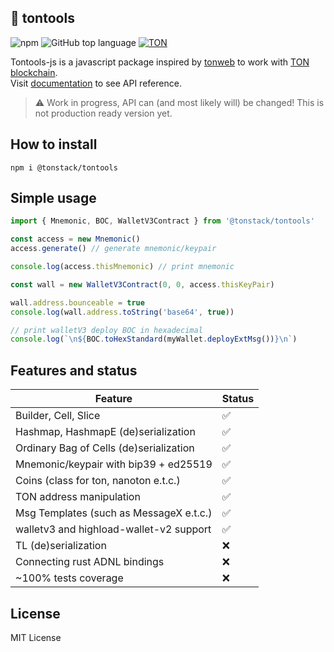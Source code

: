 ## 💎 tontools

![npm](https://img.shields.io/npm/v/@tonstack/tontools) ![GitHub top language](https://img.shields.io/github/languages/top/tonstack/tontools-js) [![TON](https://img.shields.io/badge/based%20on-The%20Open%20Network-blue)](https://ton.org/)

Tontools-js is a javascript package inspired by [tonweb](https://github.com/toncenter/tonweb) to work with [TON blockchain](https://ton.org).\
Visit [documentation](./docs/) to see API reference.
> :warning: Work in progress, API can (and most likely will) be changed! This is not production ready version yet.

## How to install
```
npm i @tonstack/tontools
```

## Simple usage
```typescript
import { Mnemonic, BOC, WalletV3Contract } from '@tonstack/tontools'

const access = new Mnemonic()
access.generate() // generate mnemonic/keypair

console.log(access.thisMnemonic) // print mnemonic

const wall = new WalletV3Contract(0, 0, access.thisKeyPair)

wall.address.bounceable = true
console.log(wall.address.toString('base64', true))

// print walletV3 deploy BOC in hexadecimal
console.log(`\n${BOC.toHexStandard(myWallet.deployExtMsg())}\n`)
```

## Features and status

| Feature                                     | Status  |
|---------------------------------------------|-------- |
| Builder, Cell, Slice                        | ✅      |
| Hashmap, HashmapE (de)serialization         | ✅      |
| Ordinary Bag of Cells (de)serialization     | ✅      |
| Mnemonic/keypair with bip39 + ed25519       | ✅      |
| Coins (class for ton, nanoton e.t.c.)       | ✅      |
| TON address manipulation                    | ✅      |
| Msg Templates (such as MessageX e.t.c.)     | ✅      |
| walletv3 and highload-wallet-v2 support     | ✅      |
| TL (de)serialization                        | ❌      |
| Connecting rust ADNL bindings               | ❌      |
| ~100% tests coverage                        | ❌      |

## License

MIT License
